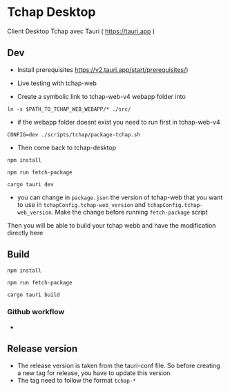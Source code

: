 
# Tchap Desktop

Client Desktop Tchap avec Tauri ( https://tauri.app )

## Dev

- Install prerequisites https://v2.tauri.app/start/prerequisites/)

- Live testing with tchap-web
- Create a symbolic link to tchap-web-v4 webapp folder into 
```
ln -s $PATH_TO_TCHAP_WEB_WEBAPP/* ./src/
```
- if the webapp folder doesnt exist you need to run first in tchap-web-v4
```
CONFIG=dev ./scripts/tchap/package-tchap.sh
```

- Then come back to tchap-desktop
```
npm install

npm run fetch-package

cargo tauri dev

```

- you can change in `package.json` the version of tchap-web that you want to use in `tchapConfig.tchap-web_version` and `tchapConfig.tchap-web_version`. Make the change before running `fetch-package` script

Then you will be able to build your tchap webb and have the modification directly here


## Build
```
npm install

npm run fetch-package

cargo tauri build

```

### Github workflow
- 

## Release version
- The release version is taken from the tauri-conf file. So before creating a new tag for release, you have to update this version
- The tag need to follow the format `tchap-*`